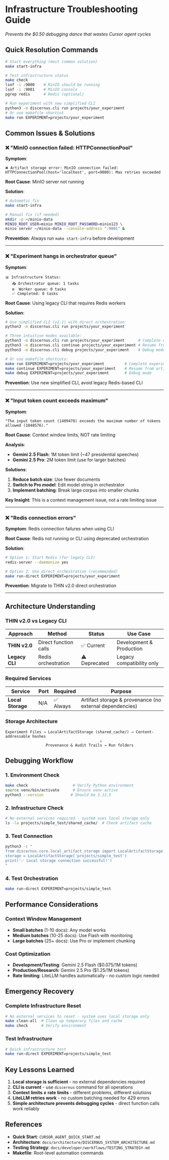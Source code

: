 # Infrastructure Troubleshooting Guide
*Prevents the $0.50 debugging dance that wastes Cursor agent cycles*

## **Quick Resolution Commands**

```bash
# Start everything (most common solution)
make start-infra

# Test infrastructure status
make check
lsof -i :9000    # MinIO should be running
lsof -i :9001    # MinIO console
pgrep redis      # Redis (optional)

# Run experiment with new simplified CLI
python3 -m discernus.cli run projects/your_experiment
# Or use makefile shortcut
make run EXPERIMENT=projects/your_experiment
```

## **Common Issues & Solutions**

### **❌ "MinIO connection failed: HTTPConnectionPool"**

**Symptom**: 
```
❌ Artifact storage error: MinIO connection failed: 
HTTPConnectionPool(host='localhost', port=9000): Max retries exceeded
```

**Root Cause**: MinIO server not running

**Solution**:
```bash
# Automatic fix
make start-infra

# Manual fix (if needed)
mkdir -p ~/minio-data
MINIO_ROOT_USER=minio MINIO_ROOT_PASSWORD=minio123 \
minio server ~/minio-data --console-address ":9001" &
```

**Prevention**: Always run `make start-infra` before development

---

### **❌ "Experiment hangs in orchestrator queue"**

**Symptom**:
```
📊 Infrastructure Status:
   📥 Orchestrator queue: 1 tasks
   ⚙️  Worker queue: 0 tasks
   ✅ Completed: 0 tasks
```

**Root Cause**: Using legacy CLI that requires Redis workers

**Solution**:
```bash
# Use simplified CLI (v2.1) with direct orchestration
python3 -m discernus.cli run projects/your_experiment

# Three intuitive modes available:
python3 -m discernus.cli run projects/your_experiment      # Complete experiment
python3 -m discernus.cli continue projects/your_experiment # Resume from artifacts  
python3 -m discernus.cli debug projects/your_experiment    # Debug mode

# Or use makefile shortcuts:
make run EXPERIMENT=projects/your_experiment         # Complete experiment
make continue EXPERIMENT=projects/your_experiment    # Resume from artifacts
make debug EXPERIMENT=projects/your_experiment       # Debug mode
```

**Prevention**: Use new simplified CLI, avoid legacy Redis-based CLI

---

### **❌ "Input token count exceeds maximum"**

**Symptom**:
```
"The input token count (1409470) exceeds the maximum number of tokens allowed (1048576)."
```

**Root Cause**: Context window limits, NOT rate limiting

**Analysis**:
- **Gemini 2.5 Flash**: 1M token limit (~47 presidential speeches)
- **Gemini 2.5 Pro**: 2M token limit (use for larger batches)

**Solutions**:
1. **Reduce batch size**: Use fewer documents
2. **Switch to Pro model**: Edit model string in orchestrator
3. **Implement batching**: Break large corpus into smaller chunks

**Key Insight**: This is a context management issue, not a rate limiting issue

---

### **❌ "Redis connection errors"**

**Symptom**: Redis connection failures when using CLI

**Root Cause**: Redis not running or CLI using deprecated orchestration

**Solution**:
```bash
# Option 1: Start Redis (for legacy CLI)
redis-server --daemonize yes

# Option 2: Use direct orchestration (recommended)
make run-direct EXPERIMENT=projects/your_experiment
```

**Prevention**: Migrate to THIN v2.0 direct orchestration

---

## **Architecture Understanding**

### **THIN v2.0 vs Legacy CLI**

| Approach | Method | Status | Use Case |
|----------|--------|--------|----------|
| **THIN v2.0** | Direct function calls | ✅ Current | Development & Production |
| **Legacy CLI** | Redis orchestration | ⚠️ Deprecated | Legacy compatibility only |

### **Required Services**

| Service | Port | Required | Purpose |
|---------|------|----------|---------|
| **Local Storage** | N/A | ✅ Always | Artifact storage & provenance (no external dependencies) |

### **Storage Architecture**

```
Experiment Files → LocalArtifactStorage (shared_cache/) → Content-addressable hashes
                                          ↓
                  Provenance & Audit Trails → Run folders
```

## **Debugging Workflow**

### **1. Environment Check**
```bash
make check                    # Verify Python environment
source venv/bin/activate      # Ensure venv active
python3 --version            # Should be 3.13.5
```

### **2. Infrastructure Check**
```bash
# No external services required - system uses local storage only
ls -la projects/simple_test/shared_cache/  # Check artifact cache
```

### **3. Test Connection**
```bash
python3 -c "
from discernus.core.local_artifact_storage import LocalArtifactStorage
storage = LocalArtifactStorage('projects/simple_test')
print('✅ Local storage connection successful!')
"
```

### **4. Test Orchestration**
```bash
make run-direct EXPERIMENT=projects/simple_test
```

## **Performance Considerations**

### **Context Window Management**
- **Small batches** (1-10 docs): Any model works
- **Medium batches** (10-25 docs): Use Flash with monitoring
- **Large batches** (25+ docs): Use Pro or implement chunking

### **Cost Optimization**
- **Development/Testing**: Gemini 2.5 Flash ($0.075/1M tokens)
- **Production/Research**: Gemini 2.5 Pro ($1.25/1M tokens)
- **Rate limiting**: LiteLLM handles automatically - no custom logic needed

## **Emergency Recovery**

### **Complete Infrastructure Reset**
```bash
# No external services to reset - system uses local storage only
make clean-all  # Clean up temporary files and cache
make check      # Verify environment
```

### **Test Infrastructure**
```bash
# Quick infrastructure test
make run-direct EXPERIMENT=projects/simple_test
```

## **Key Lessons Learned**

1. **Local storage is sufficient** - no external dependencies required
2. **CLI is current** - use `discernus` command for all operations
3. **Context limits ≠ rate limits** - different problems, different solutions
4. **LiteLLM retries work** - no custom batching needed for 429 errors
5. **Simple architecture prevents debugging cycles** - direct function calls work reliably

## **References**

- **Quick Start**: `CURSOR_AGENT_QUICK_START.md`
- **Architecture**: `docs/architecture/DISCERNUS_SYSTEM_ARCHITECTURE.md`
- **Testing Strategy**: `docs/developer/workflows/TESTING_STRATEGY.md`
- **Makefile**: Root-level automation commands 